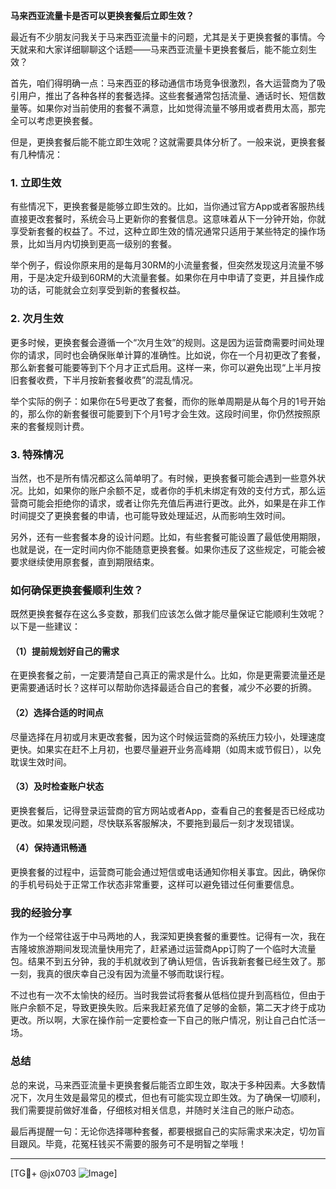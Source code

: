 **马来西亚流量卡是否可以更换套餐后立即生效？**

最近有不少朋友问我关于马来西亚流量卡的问题，尤其是关于更换套餐的事情。今天就来和大家详细聊聊这个话题——马来西亚流量卡更换套餐后，能不能立刻生效？

首先，咱们得明确一点：马来西亚的移动通信市场竞争很激烈，各大运营商为了吸引用户，推出了各种各样的套餐选择。这些套餐通常包括流量、通话时长、短信数量等。如果你对当前使用的套餐不满意，比如觉得流量不够用或者费用太高，那完全可以考虑更换套餐。

但是，更换套餐后能不能立即生效呢？这就需要具体分析了。一般来说，更换套餐有几种情况：

### 1. **立即生效**
有些情况下，更换套餐是能够立即生效的。比如，当你通过官方App或者客服热线直接更改套餐时，系统会马上更新你的套餐信息。这意味着从下一分钟开始，你就享受新套餐的权益了。不过，这种立即生效的情况通常只适用于某些特定的操作场景，比如当月内切换到更高一级别的套餐。

举个例子，假设你原来用的是每月30RM的小流量套餐，但突然发现这月流量不够用，于是决定升级到60RM的大流量套餐。如果你在月中申请了变更，并且操作成功的话，可能就会立刻享受到新的套餐权益。

### 2. **次月生效**
更多时候，更换套餐会遵循一个“次月生效”的规则。这是因为运营商需要时间处理你的请求，同时也会确保账单计算的准确性。比如说，你在一个月初更改了套餐，那么新套餐可能要等到下个月才正式启用。这样一来，你可以避免出现“上半月按旧套餐收费，下半月按新套餐收费”的混乱情况。

举个实际的例子：如果你在5号更改了套餐，而你的账单周期是从每个月的1号开始的，那么你的新套餐很可能要到下个月1号才会生效。这段时间里，你仍然按照原来的套餐规则计费。

### 3. **特殊情况**
当然，也不是所有情况都这么简单明了。有时候，更换套餐可能会遇到一些意外状况。比如，如果你的账户余额不足，或者你的手机未绑定有效的支付方式，那么运营商可能会拒绝你的请求，或者让你先充值后再进行更改。此外，如果是在非工作时间提交了更换套餐的申请，也可能导致处理延迟，从而影响生效时间。

另外，还有一些套餐本身的设计问题。比如，有些套餐可能设置了最低使用期限，也就是说，在一定时间内你不能随意更换套餐。如果你违反了这些规定，可能会被要求继续使用原套餐，直到期限结束。

### 如何确保更换套餐顺利生效？
既然更换套餐存在这么多变数，那我们应该怎么做才能尽量保证它能顺利生效呢？以下是一些建议：

#### （1）提前规划好自己的需求
在更换套餐之前，一定要清楚自己真正的需求是什么。比如，你是更需要流量还是更需要通话时长？这样可以帮助你选择最适合自己的套餐，减少不必要的折腾。

#### （2）选择合适的时间点
尽量选择在月初或月末更改套餐，因为这个时候运营商的系统压力较小，处理速度更快。如果实在赶不上月初，也要尽量避开业务高峰期（如周末或节假日），以免耽误生效时间。

#### （3）及时检查账户状态
更换套餐后，记得登录运营商的官方网站或者App，查看自己的套餐是否已经成功更改。如果发现问题，尽快联系客服解决，不要拖到最后一刻才发现错误。

#### （4）保持通讯畅通
更换套餐的过程中，运营商可能会通过短信或电话通知你相关事宜。因此，确保你的手机号码处于正常工作状态非常重要，这样可以避免错过任何重要信息。

### 我的经验分享
作为一个经常往返于中马两地的人，我深知更换套餐的重要性。记得有一次，我在吉隆坡旅游期间发现流量快用完了，赶紧通过运营商App订购了一个临时大流量包。结果不到五分钟，我的手机就收到了确认短信，告诉我新套餐已经生效了。那一刻，我真的很庆幸自己没有因为流量不够而耽误行程。

不过也有一次不太愉快的经历。当时我尝试将套餐从低档位提升到高档位，但由于账户余额不足，导致更换失败。后来我赶紧充值了足够的金额，第二天才终于成功更改。所以啊，大家在操作前一定要检查一下自己的账户情况，别让自己白忙活一场。

### 总结
总的来说，马来西亚流量卡更换套餐后能否立即生效，取决于多种因素。大多数情况下，次月生效是最常见的模式，但也有可能实现立即生效。为了确保一切顺利，我们需要提前做好准备，仔细核对相关信息，并随时关注自己的账户动态。

最后再提醒一句：无论你选择哪种套餐，都要根据自己的实际需求来决定，切勿盲目跟风。毕竟，花冤枉钱买不需要的服务可不是明智之举哦！

---

[TG💪+ @jx0703 ![Image](https://github.com/user-attachments/assets/dbca1d08-cadb-493c-b0ec-ad6f7a83f270)]